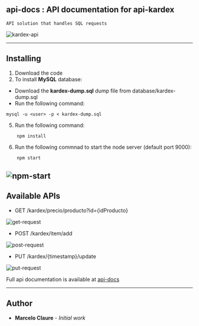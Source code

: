 ## api-docs : API documentation for api-kardex  
```
API solution that handles SQL requests
```
![kardex-api](https://user-images.githubusercontent.com/24611413/77260002-7e98fa80-6c5b-11ea-9efb-591173cb121e.jpg)

---
## Installing

1. Download the code
3. To install **MySQL** database:
*  Download the **kardex-dump.sql** dump file from database/kardex-dump.sql
*  Run the following command:
```
mysql -u <user> -p < kardex-dump.sql
```
5. Run the following command:
```
    npm install
```
6. Run the following commnad to start the node server (default port 9000):
```
    npm start
```
![npm-start](https://user-images.githubusercontent.com/24611413/77260158-a9d01980-6c5c-11ea-8ccd-f6a6901f07eb.jpg)
---
## Available APIs

* GET     /kardex/precio/producto?id={idProducto}

![get-request](https://user-images.githubusercontent.com/24611413/77260218-13502800-6c5d-11ea-8621-9d1628157517.jpg)

* POST    /kardex/item/add

![post-request](https://user-images.githubusercontent.com/24611413/77260271-4eeaf200-6c5d-11ea-9b69-4fd11f424b46.jpg)

* PUT     /kardex/{timestamp}/update

![put-request](https://user-images.githubusercontent.com/24611413/77260325-8d80ac80-6c5d-11ea-9b44-7572df843847.jpg)

Full api documentation is available at [api-docs](https://github.com/mclaure/kardex-event/tree/master/src/api-docs)

---
## Author

* **Marcelo Claure** - *Initial work*
